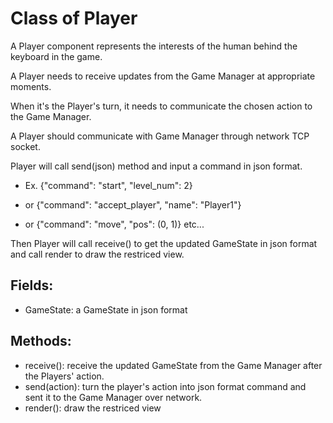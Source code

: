 # Class of Player
A Player component represents the interests of the human behind the keyboard in the game. 

A Player needs to receive updates from the Game Manager at appropriate moments. 

When it's the Player's turn, it needs to communicate the chosen action to the Game Manager.

A Player should communicate with Game Manager through network TCP socket.

Player will call send(json) method and input a command in json format.

- Ex. {"command": "start", "level_num": 2}

- or {"command": "accept_player", "name": "Player1"}

- or {"command": "move", "pos": (0, 1)} etc...

Then Player will call receive() to get the updated GameState in json format and call render to draw the restriced view.

## Fields:
- GameState: a GameState in json format

## Methods:
- receive():  receive the updated GameState from the Game Manager after the Players' action.  
- send(action): turn the player's action into json format command and sent it to the Game Manager over network.
- render():  draw the restriced view
 
